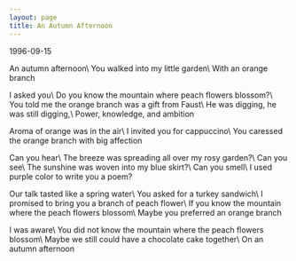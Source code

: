 ```yaml
---
layout: page
title: An Autumn Afternoon
---
```



1996-09-15


An autumn afternoon\\
You walked into my little garden\\
With an orange branch

I asked you\\
Do you know the mountain where peach flowers blossom?\\
You told me the orange branch was a gift from Faust\\
He was digging, he was still digging,\\
Power, knowledge, and ambition

Aroma of orange was in the air\\
I invited you for cappuccino\\
You caressed the orange branch with big affection

Can you hear\\
The breeze was spreading all over my rosy garden?\\
Can you see\\
The sunshine was woven into my blue skirt?\\
Can you smell\\
I used purple color to write you a poem?

Our talk tasted like a spring water\\
You asked for a turkey sandwich\\
I promised to bring you a branch of peach flower\\
If you know the mountain where the peach flowers blossom\\
Maybe you preferred an orange branch

I was aware\\
You did not know the mountain where the peach flowers blossom\\
Maybe we still could have a chocolate cake together\\
On an autumn afternoon


